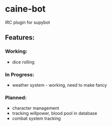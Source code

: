 caine-bot
=========

IRC plugin for supybot


<h2>Features:</h2>

<h3>Working:</h3>
<ul type="square">
	<li>dice rolling</li>
</ul>

<h3>In Progress:</h3>
<ul type="square">
	<li>weather system - working, need to make fancy</li>
</ul>		

<h3>Planned:</h3>
<ul type="square">
	<li>character management</li>
	<li>tracking willpower, blood pool in database</li>
	<li>combat system tracking</li>
</ul>

